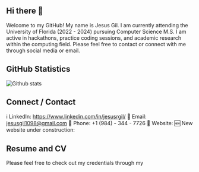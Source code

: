 ## Hi there 👋

Welcome to my GitHub! My name is Jesus Gil. I am currently attending the University of Florida (2022 - 2024) pursuing Computer Science M.S. I am active in hackathons, practice coding sessions, and academic research within the computing field. Please feel free to contact or connect with me through social media or email.

## GitHub Statistics
![Github stats](https://github-readme-stats.vercel.app/api?username=yourusername&theme=highcontrast&show_icons=true&count_private=true)

## Connect / Contact
ℹ️ LinkedIn: https://www.linkedin.com/in/jesusrgil/
📧 Email: jesusgil1098@gmail.com
📱 Phone: +1 (984) - 344 - 7726
📃 Website: 
🆕 New website under construction: 

## Resume and CV
Please feel free to check out my credentials through my
